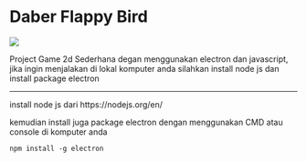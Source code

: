 
<html lang="en">
  <head>
  </head>
  <body>
    <h1>Daber Flappy Bird</h1>
    <img src="https://drive.google.com/file/d/176OeFADrELx3d0LkbQDohXytoBrzORsi/view?usp=sharing"/>
<p>Project Game 2d Sederhana degan menggunakan electron dan javascript, jika ingin menjalakan di lokal komputer anda
silahkan install node js dan install package electron
</p>
    <hr>
    <p>install node js dari https://nodejs.org/en/ </p>
    <p>kemudian install juga package electron dengan menggunakan CMD atau console di komputer anda</p>
    
    npm install -g electron
  </body>
</html>
